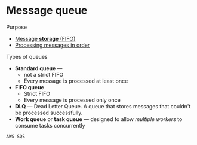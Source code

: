 # Message queue

Purpose
* [Message **storage** (FIFO)](../data-storage.md)
* [Processing messages in order](../concurrency-control.md)

Types of queues

* **Standard queue** —
  * not a strict FIFO
  * Every message is processed at least once
* **FIFO queue**
  * Strict FIFO
  * Every message is processed only once
* **DLQ** — Dead Letter Queue. A queue that stores messages that couldn't be processed successfully.
* **Work queue** or **task queue** — designed to allow _multiple workers_ to consume tasks concurrently

~~~admonish example
AWS SQS
~~~
